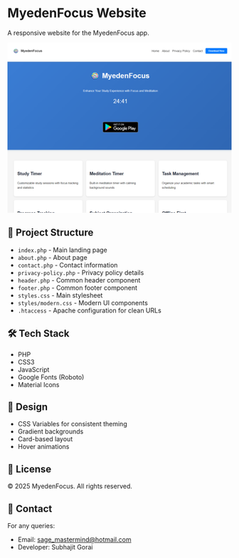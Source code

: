 # MyedenFocus Website

A responsive website for the MyedenFocus app.

![MyedenFocus Website Screenshot](ss.png)

## 📁 Project Structure

- `index.php` - Main landing page
- `about.php` - About page
- `contact.php` - Contact information
- `privacy-policy.php` - Privacy policy details
- `header.php` - Common header component
- `footer.php` - Common footer component
- `styles.css` - Main stylesheet
- `styles/modern.css` - Modern UI components
- `.htaccess` - Apache configuration for clean URLs

## 🛠️ Tech Stack

- PHP
- CSS3
- JavaScript
- Google Fonts (Roboto)
- Material Icons

## 🎨 Design

- CSS Variables for consistent theming
- Gradient backgrounds
- Card-based layout
- Hover animations


## 📝 License

© 2025 MyedenFocus. All rights reserved.

## 👥 Contact

For any queries:
- Email: sage_mastermind@hotmail.com
- Developer: Subhajit Gorai 